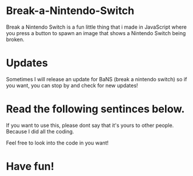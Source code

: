# Break-a-Nintendo-Switch
Break a Nintendo Switch is a fun little thing that i made in JavaScript where you press a button to spawn an image that shows a Nintendo Switch being broken.

# Updates

Sometimes I will release an update for BaNS (break a nintendo switch) so if you want, you can stop by and check for new updates!

# Read the following sentinces below.

If you want to use this, please dont say that it's yours to other people. Because I did all the coding.

Feel free to look into the code in you want!

# Have fun!
